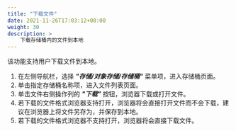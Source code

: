 ```yaml
---
title: "下载文件"
date: 2021-11-26T17:03:12+08:00
weight: 30
description: >
    下载存储桶内的文件到本地
---
```


该功能支持用户下载文件到本地。

1. 在左侧导航栏，选择 **_"存储/对象存储/存储桶"_** 菜单项，进入存储桶页面。
2. 单击指定存储桶名称项，进入文件列表页面。 
2. 单击文件右侧操作列的 **_"下载"_** 按钮，浏览器下载或打开文件。
3. 若下载的文件格式浏览器支持打开，浏览器将会直接打开文件而不会下载，建议在浏览器上将文件另存为，并保存到本地。
4. 若下载的文件格式浏览器不支持打开，浏览器将会直接下载文件。